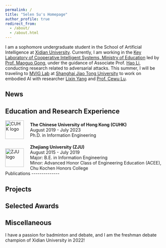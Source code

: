 ```yaml
---
permalink: /
title: "Selen Su's Homepage"
author_profile: true
redirect_from: 
  - /about/
  - /about.html
---
```


I am a sophomore undergraduate student in the School of Artificial Intelligence at [Xidian University](https://www.xidian.edu.cn/). Currently, I am working in the [Key Laboratory of Cooperative Intelligent Systems, Ministry of Education](https://cois.xidian.edu.cn/index.htm) led by [Prof. Maoguo Gong](https://web.xidian.edu.cn/mggong/), under the guidance of Associate Prof. [Hao Li](https://web.xidian.edu.cn/haoli/), conducting research related to adversarial attacks. This summer, I will be traveling to [MVIG Lab](https://www.mvig.org/index.html) at [Shanghai Jiao Tong University](https://en.sjtu.edu.cn/) to work on embodied AI with researcher [Lixin Yang](https://lixiny.github.io/) and [Prof. Cewu Lu](https://www.mvig.org/index.html).

News
---------------

Education and Research Experience
--------------
<div style="display: flex; align-items: center;">
    <img src="https://upload.wikimedia.org/wikipedia/en/0/05/Chinese_University_of_Hong_Kong_logo.svg" alt="CUHK logo" width="60" height="60" style="margin-right: 20px;">
    <div>
        <strong>The Chinese University of Hong Kong (CUHK)</strong><br>
        August 2019 - July 2023<br>
        Ph.D. in Information Engineering
    </div>
</div>

<br>

<div style="display: flex; align-items: center;">
    <img src="https://upload.wikimedia.org/wikipedia/en/8/88/Zhejiang_University_logo.svg" alt="ZJU logo" width="60" height="60" style="margin-right: 20px;">
    <div>
        <strong>Zhejiang University (ZJU)</strong><br>
        August 2015 - July 2019<br>
        Major: B.E. in Information Engineering<br>
        Minor: Advanced Honor Class of Engineering Education (ACEE), Chu Kochen Honors College
    </div>
</div>
Publications
--------------

Projects
--------------

Selected Awards
----------------

Miscellaneous
---------------
I have a passion for badminton and debate, and I am the freshman debate champion of Xidian University in 2022!
